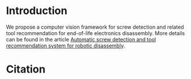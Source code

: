 # Introduction
We propose a computer vision framework for screw detection and related tool recommendation for end-of-life electronics disassembly.
More details can be found in the article [Automatic screw detection and tool recommendation system for robotic disassembly](https://asmedigitalcollection.asme.org/manufacturingscience/article-abstract/145/3/031008/1148469/Automatic-Screw-Detection-and-Tool-Recommendation?redirectedFrom=fulltext).

# Citation
<!-- If you wish to cite the work, you may use the following:
@article{10.1115/1.4056074,
    author = {Zhang, Xinyao and Eltouny, Kareem and Liang, Xiao and Behdad, Sara},
    title = "{Automatic Screw Detection and Tool Recommendation System for Robotic Disassembly}",
    journal = {Journal of Manufacturing Science and Engineering},
    volume = {145},
    number = {3},
    year = {2022},
    month = {12},
    abstract = "{Disassembly is an essential process for the recovery of end-of-life (EOL) electronics in remanufacturing sites. Nevertheless, the process remains labor-intensive due to EOL electronics’ high degree of uncertainty and complexity. The robotic technology can assist in improving disassembly efficiency; however, the characteristics of EOL electronics pose difficulties for robot operation, such as removing small components. For such tasks, detecting small objects is critical for robotic disassembly systems. Screws are widely used as fasteners in ordinary electronic products while having small sizes and varying shapes in a scene. To enable robotic systems to disassemble screws, the location information and the required tools need to be predicted. This paper proposes a computer vision framework for detecting screws and recommending related tools for disassembly. First, a YOLOv4 algorithm is used to detect screw targets in EOL electronic devices and a screw image extraction mechanism is executed based on the position coordinates predicted by YOLOv4. Second, after obtaining the screw images, the EfficientNetv2 algorithm is applied for screw shape classification. In addition to proposing a framework for automatic small-object detection, we explore how to modify the object detection algorithm to improve its performance and discuss the sensitivity of tool recommendations to the detection predictions. A case study of three different types of screws in EOL electronics is used to evaluate the performance of the proposed framework.}",
    issn = {1087-1357},
    doi = {10.1115/1.4056074},
    url = {https://doi.org/10.1115/1.4056074},
    note = {031008},
    eprint = {https://asmedigitalcollection.asme.org/manufacturingscience/article-pdf/145/3/031008/6953322/manu\_145\_3\_031008.pdf},
} -->
